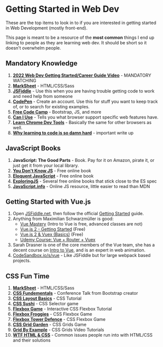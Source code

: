 # Getting Started in Web Dev

These are the top items to look in to if you are interested in getting started in Web Development (mostly front-end).

This page is meant to be a resource of the **most common** things I end up linking to people as they are learning web dev. It should be short so it doesn't overwhelm people.

## Mandatory Knowledge

1. **[2022 Web Dev Getting Started/Career Guide Video](https://www.youtube.com/watch?v=EqzUcMzfV1w)** - MANDATORY WATCHING
1. **[MarkSheet](http://marksheet.io)** - HTML/CSS/Sass
1. **[JSFiddle](http://JSFiddle.net)** - Use this when you are having trouble getting code to work and need help from someone
1. **[CodePen](http://CodePen.io)** - Create an account. Use this for stuff you want to keep track of, or to search for existing examples.
1. **[Free Code Camp](http://freecodecamp.com)** - Bootstrap, JS, and more
1. **[Can I Use](http://caniuse.com)** - Tells you what browser support specific web features have.
1. **[Learn Chrome Dev Tools](https://developers.google.com/web/tools/chrome-devtools)** - Basically the same for other browsers as well.
1. **[Why learning to code is so damn hard](https://www.vikingcodeschool.com/posts/why-learning-to-code-is-so-damn-hard)** - important write up

## JavaScript Books

1. **JavaScript: The Good Parts** - Book. Pay for it on Amazon, pirate it, or just get it from your local library.
1. **[You Don't Know JS](https://github.com/getify/You-Dont-Know-JS)** - Free online book
1. **[Eloquent JavaScript](http://eloquentjavascript.net)** - Free online book
1. **[ExploringJS](https://exploringjs.com)** - Several free online books that stick close to the ES spec
1. **[JavaScript.info](https://javascript.info)** - Online JS resource, little easier to read than MDN

## Getting Started with Vue.js

1. Open [JSFiddle.net](https://jsfiddle.net/mnc0ekyw/), then follow the official [Getting Started](https://vuejs.org/v2/guide) guide.
1. Anything from Maximilian Schwarzmüller is good:
   * [Vue Mastery](https://www.vuemastery.com) (Intro to Vue is free, advanced classes are not)
   * [Vue.js 2 - Getting Started](https://www.youtube.com/watch?v=nyJSd6V2DRI&list=PL55RiY5tL51p-YU-Uw90qQH419BM4Iz07) (Free)
   * [Vue.js 2 & Vuex (Basics)](https://www.youtube.com/watch?v=2CSr2vBApSI&list=PL55RiY5tL51pT0DNJraU93FhMzhXxtDAo) (Free)
   * [Udemy Course: Vue + Router + Vuex](https://www.udemy.com/vuejs-2-the-complete-guide/?couponCode=YOUTUBE_2)
1. Sarah Drasner is one of the core members of the Vue team, she has a decent course on [Intro to Vue](https://frontendmasters.com/courses/vue), and is an expert in web animation.
1. [CodeSandbox.io/s/vue](https://codesandbox.io/s/vue) - Like JSFiddle but for large webpack based projects.

## CSS Fun Time

1. **[MarkSheet](http://marksheet.io)** - HTML/CSS/Sass
1. **[CSS Fundementals](https://www.jqueryuk.com/2015/videos/mdo-ular-css)** - Conference Talk from Bootstrap creator
1. **[CSS Layout Basics](http://www.dontfeartheinternet.com)** - CSS Tutorial
1. **[CSS Sushi](https://flukeout.github.io)** - CSS Selector game
1. **[Flexbox Game](http://flexboxgame.com)** - Interactive CSS Flexbox Tutorial
1. **[Flexbox Froggies](https://flexboxfroggy.com)** - CSS Flexbox Game
1. **[Flexbox Tower Defence](http://www.flexboxdefense.com)** - CSS Flexbox Game
1. **[CSS Grid Garden](https://cssgridgarden.com)** - CSS Grids Game
1. **[Grid By Example](https://gridbyexample.com/video)** - CSS Grids Video Tutorials
1. **[WTF HTML & CSS](http://wtfhtmlcss.com)** - Common issues people run into with HTML/CSS and their solutions
